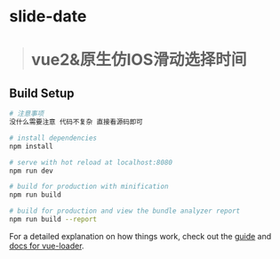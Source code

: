 # slide-date

> # vue2&原生仿IOS滑动选择时间

## Build Setup

``` bash
# 注意事项
没什么需要注意 代码不复杂 直接看源码即可

# install dependencies
npm install

# serve with hot reload at localhost:8080
npm run dev

# build for production with minification
npm run build

# build for production and view the bundle analyzer report
npm run build --report
```

For a detailed explanation on how things work, check out the [guide](http://vuejs-templates.github.io/webpack/) and [docs for vue-loader](http://vuejs.github.io/vue-loader).
